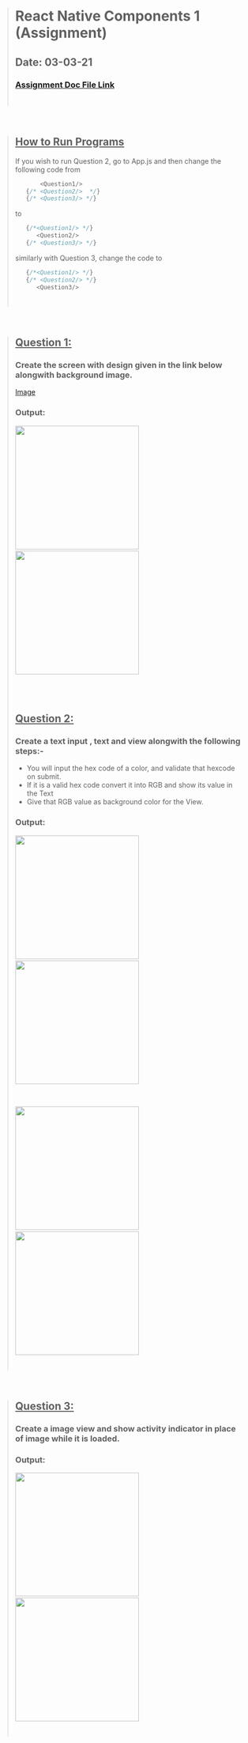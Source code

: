 ># React Native Components 1 (Assignment)
> ## Date: 03-03-21   
>### [Assignment Doc File Link](https://docs.google.com/document/d/1W2O1i7U4Vjb38tbCAFljowz1w3KeTzTq7DI53qIAOAE/edit?usp=sharing)
> <br>

<br>

> ## <ins>How to Run Programs</ins>
>If you wish to run Question 2, go to App.js and then change the following code from  
>```js
>        <Question1/>
>    {/* <Question2/>  */}
>    {/* <Question3/> */}
>```
>to
>```js
>    {/*<Question1/> */}
>       <Question2/>  
>    {/* <Question3/> */}
>```
>similarly with Question 3, change the code to
>```js
>    {/*<Question1/> */}
>    {/* <Question2/> */}
>       <Question3/>  
>``` 
> <br>

<br>

> ## <ins>Question 1:</ins> 
> ### Create the screen with design given in the link below alongwith background  image.
> [Image](https://drive.google.com/file/d/1ot21Mo6zOgiY1gkDPyLw82FKe82eSXws/view?usp=sharing)
>
>### Output: 
>
> <img width="250" src ="./asset/output/q1o1.png"> &nbsp;
> <img width="250" src ="./asset/output/q1o2.png">
>
> <br> <br>
>
> ## <ins>Question 2:</ins> 
> ### Create a text input , text and view alongwith the following steps:-
> - You will input the hex code of a color, and validate that hexcode on submit.
> - If it is a valid hex code convert it into RGB and show its value in the Text
> - Give that RGB value as background color for the View.
>
>### Output: 
>
><img width="250" src ="./asset/output/q2o1.png"> &nbsp;
><img width="250" src ="./asset/output/q2o2.png">
>
><br>
>
><img width="250" src ="./asset/output/q2o3.png"> &nbsp;
><img width="250" src ="./asset/output/q2o4.png">
>
><br> 

<br>

>## <ins>Question 3:</ins> 
> ### Create a image view and show activity indicator in place of image while it is loaded.
>
>### Output:
>
><img width="250" src ="./asset/output/q3o1.png"> &nbsp;
><img width="250" src ="./asset/output/q3o2.png">
>
> <br>
